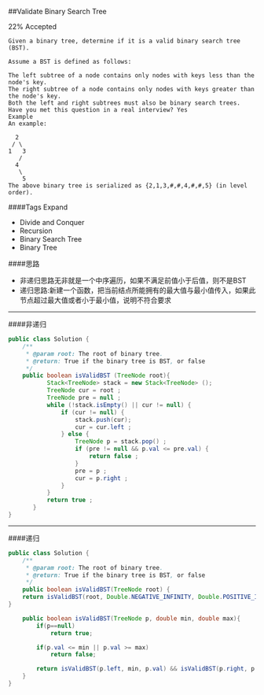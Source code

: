 ##Validate Binary Search Tree

22% Accepted

	Given a binary tree, determine if it is a valid binary search tree (BST).

	Assume a BST is defined as follows:

	The left subtree of a node contains only nodes with keys less than the node's key.
	The right subtree of a node contains only nodes with keys greater than the node's key.
	Both the left and right subtrees must also be binary search trees.
	Have you met this question in a real interview? Yes
	Example
	An example:

	  2
	 / \
	1   3
	   /
	  4
	   \
	    5
	The above binary tree is serialized as {2,1,3,#,#,4,#,#,5} (in level order).

####Tags Expand
- Divide and Conquer
- Recursion
- Binary Search Tree
- Binary Tree

####思路
- 非递归思路无非就是一个中序遍历，如果不满足前值小于后值，则不是BST
- 递归思路:新建一个函数，把当前结点所能拥有的最大值与最小值传入，如果此节点超过最大值或者小于最小值，说明不符合要求

----
####非递归
```java
public class Solution {
    /**
     * @param root: The root of binary tree.
     * @return: True if the binary tree is BST, or false
     */
    public boolean isValidBST (TreeNode root){
           Stack<TreeNode> stack = new Stack<TreeNode> ();
           TreeNode cur = root ;
           TreeNode pre = null ;
           while (!stack.isEmpty() || cur != null) {
               if (cur != null) {
                   stack.push(cur);
                   cur = cur.left ;
               } else {
                   TreeNode p = stack.pop() ;
                   if (pre != null && p.val <= pre.val) {
                       return false ;
                   }
                   pre = p ;
                   cur = p.right ;
               }
           }
           return true ;
       }
}

```

-----
####递归
```java
public class Solution {
    /**
     * @param root: The root of binary tree.
     * @return: True if the binary tree is BST, or false
     */
    public boolean isValidBST(TreeNode root) {
    return isValidBST(root, Double.NEGATIVE_INFINITY, Double.POSITIVE_INFINITY);
}

    public boolean isValidBST(TreeNode p, double min, double max){
        if(p==null)
            return true;

        if(p.val <= min || p.val >= max)
            return false;

        return isValidBST(p.left, min, p.val) && isValidBST(p.right, p.val, max);
    }
}
```
